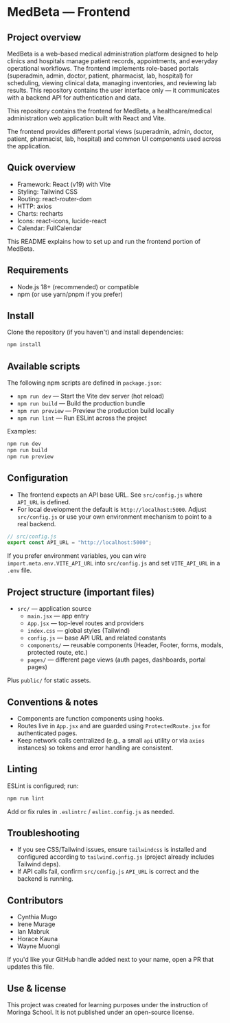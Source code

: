# MedBeta — Frontend

## Project overview

MedBeta is a web-based medical administration platform designed to help clinics and hospitals manage patient records, appointments, and everyday operational workflows. The frontend implements role-based portals (superadmin, admin, doctor, patient, pharmacist, lab, hospital) for scheduling, viewing clinical data, managing inventories, and reviewing lab results. This repository contains the user interface only — it communicates with a backend API for authentication and data.

This repository contains the frontend for MedBeta, a healthcare/medical administration web application built with React and Vite.

The frontend provides different portal views (superadmin, admin, doctor, patient, pharmacist, lab, hospital) and common UI components used across the application.

## Quick overview

- Framework: React (v19) with Vite
- Styling: Tailwind CSS
- Routing: react-router-dom
- HTTP: axios
- Charts: recharts
- Icons: react-icons, lucide-react
- Calendar: FullCalendar

This README explains how to set up and run the frontend portion of MedBeta.

## Requirements

- Node.js 18+ (recommended) or compatible
- npm (or use yarn/pnpm if you prefer)

## Install

Clone the repository (if you haven't) and install dependencies:

```bash
npm install
```

## Available scripts

The following npm scripts are defined in `package.json`:

- `npm run dev` — Start the Vite dev server (hot reload)
- `npm run build` — Build the production bundle
- `npm run preview` — Preview the production build locally
- `npm run lint` — Run ESLint across the project

Examples:

```bash
npm run dev
npm run build
npm run preview
```

## Configuration

- The frontend expects an API base URL. See `src/config.js` where `API_URL` is defined.
- For local development the default is `http://localhost:5000`. Adjust `src/config.js` or use your own environment mechanism to point to a real backend.

```js
// src/config.js
export const API_URL = "http://localhost:5000";
```

If you prefer environment variables, you can wire `import.meta.env.VITE_API_URL` into `src/config.js` and set `VITE_API_URL` in a `.env` file.

## Project structure (important files)

- `src/` — application source
	- `main.jsx` — app entry
	- `App.jsx` — top-level routes and providers
	- `index.css` — global styles (Tailwind)
	- `config.js` — base API URL and related constants
	- `components/` — reusable components (Header, Footer, forms, modals, protected route, etc.)
	- `pages/` — different page views (auth pages, dashboards, portal pages)

Plus `public/` for static assets.

## Conventions & notes

- Components are function components using hooks.
- Routes live in `App.jsx` and are guarded using `ProtectedRoute.jsx` for authenticated pages.
- Keep network calls centralized (e.g., a small `api` utility or via `axios` instances) so tokens and error handling are consistent.

## Linting

ESLint is configured; run:

```bash
npm run lint
```

Add or fix rules in `.eslintrc` / `eslint.config.js` as needed.

## Troubleshooting

- If you see CSS/Tailwind issues, ensure `tailwindcss` is installed and configured according to `tailwind.config.js` (project already includes Tailwind deps).
- If API calls fail, confirm `src/config.js` `API_URL` is correct and the backend is running.

## Contributors

- Cynthia Mugo
- Irene Murage
- Ian Mabruk
- Horace Kauna
- Wayne Muongi

If you'd like your GitHub handle added next to your name, open a PR that updates this file.

## Use & license

This project was created for learning purposes under the instruction of Moringa School. It is not published under an open-source license.





